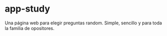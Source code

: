 # app-study

Una página web para elegir preguntas random. Simple, sencillo y para toda la familia de opositores.

